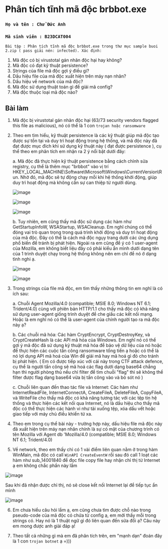 # Phân tích tĩnh mã độc brbbot.exe

### `Họ và tên : Chử Đức Anh`
### `Mã sinh viên : B23DCAT004`

`Bài tập : Phân tích tĩnh mã độc brbbot.exe trong thư mục sample buoi 2.zip ( pass giải nén: infected). Xác định:`
1. Mã độc có bị virustotal gán nhãn độc hại hay không?
2. Mã độc có đạt kỹ thuật persistence?
3. Strings của file mã độc gợi ý điều gì?
4. Dấu hiệu file của mã độc xuất hiện trên máy nạn nhân?
5. Dấu hiệu về network của mã độc?
6. Mã độc sử dụng thuật toán gì để giải mã config?
7. Mã độc thuộc loại mã độc nào?

## Bài làm
1. Mã độc bị virustotal gán nhãn độc hại (63/73 security vendors flagged this file as malicious), nó có thể là 1 con `trojan hoặc ransomware`

2. Theo em tìm hiểu, kỹ thuật persistence là các kỹ thuật giúp mã độc tạo được sự tồn tại và duy trì hoạt động trong hệ thống, và mã độc này đã đạt được mục đích khi sử dụng kỹ thuật này ( đạt được persistence ), cụ thể theo em phân tích em nhận ra 2 ý nổi bật dưới đây:

    a. Mã độc đã thực hiện kỹ thuật persistence bằng cách chỉnh sửa registry, cụ thể là thêm mục "brbbot" vào vị trí HKEY_LOCAL_MACHINE\Software\Microsoft\Windows\CurrentVersion\Run. Nhờ đó, mã độc sẽ tự động chạy mỗi khi hệ thống khởi động, giúp duy trì hoạt động mà không cần sự can thiệp từ người dùng.


    ![image](https://github.com/user-attachments/assets/dba89764-5892-4b64-8e17-9081cbb99300)

    ![image](https://github.com/user-attachments/assets/e78e879f-0f38-4dbe-8393-4e08bac0c457)

   ![image](https://github.com/user-attachments/assets/4ca7b3a7-fbda-4fe2-903f-5d0fd91b3f9b)


    b. Tuy nhiên, em cũng thấy mã độc sử dụng các hàm như GetStartupInfoW, WSAStartup, WSACleanup. Em nghĩ chúng có thể đóng vai trò quan trọng trong quá trình khởi động và duy trì hoạt động của mã độc. Đây có thể là cách mã độc ngụy trang dưới các ứng dụng phổ biến để tránh bị phát hiện. Ngoài ra em cũng để ý có 1 user-agent của Mozilla, em không biết liệu đây có phải kiểu ẩn mình dưới dạng tên của 1 trình duyệt chạy trong hệ thống không nên em chỉ để nó ở dạng tình nghi ạ.

    ![image](https://github.com/user-attachments/assets/6f0d7253-0d9f-45fb-a928-f0c8f668bab3)

    ![image](https://github.com/user-attachments/assets/273a8e8b-c35a-4a4a-9979-de2d400dd85a)



3. Trong strings của file mã độc, em tìm thấy những thông tin em nghĩ là có ích sau:

    a. Chuỗi Agent Mozilla/4.0 (compatible; MSIE 8.0; Windows NT 6.1; Trident/4.0) cùng với phiên bản HTTP/1.1 cho thấy mã độc có khả năng sử dụng user-agent giống trình duyệt để che giấu các kết nối mạng. Hoặc là em nghĩ nó có thể là user-agent của chính người tạo ra mã độc này ạ?

    b. Các chuỗi mã hóa: Các hàm CryptEncrypt, CryptDestroyKey, và CryptCreateHash là các API mã hóa của Windows. Em nghĩ nó có thể gợi ý mã độc đã sử dụng kỹ thuật mã hóa để bảo vệ dữ liệu của nó hoặc để thực hiện các cuộc tấn công ransomware tống tiền ạ hoặc có thể là nó lợi dụng API mã hoá của Win để giải mã hay mã hoá gì đó cho tránh bị phát hiện. ( Em có được tiếp xúc với cái này trong CTF attack defence, cụ thể là người tấn công sẽ mã hoá các flag dưới dạng base64 chẳng hạn thì người phòng thủ nếu chỉ filter để tìm chuỗi "flag" thì sẽ không thể filter được flag dạng base64 vừa bị tấn công vào và bỏ sót nó )

    c. Chuỗi liên quan đến thao tác file và Internet: Các hàm như InternetReadFile, InternetConnectA, CreateFileA, DeleteFileA, CopyFileA, và WriteFile cho thấy mã độc có khả năng tương tác với các tệp tin hệ thống và thực hiện các kết nối qua Internet, nó là dấu hiệu cho thấy mã độc có thể thực hiện các hành vi như tải xuống tệp, xóa dấu vết hoặc giao tiếp với máy chủ điều khiển từ xa.



4. Theo em trong cụ thể bài này - trường hợp này, dấu hiệu file mã độc này đã xuất hiện trên máy nạn nhân chính là sự có mặt của chương trình có tên Mozilla với Agent db 'Mozilla/4.0 (compatible; MSIE 8.0; Windows NT 6.1; Trident/4.0)


5. Về network, theo em thấy chỉ có 1 vài điểm liên quan nằm ở trong hàm WinMain, mã độc có call `WinAPI CreateEventW` rồi sau đó call 1 loạt các hàm như sub_14001840 để đọc file copy file hay nhận chỉ thị từ Internet ạ em không chắc phần này lắm 


![image](https://github.com/user-attachments/assets/1e0992ba-6df1-41b0-9b5e-222e2bcc0263)


Sau khi đã nhận được chỉ thị, nó sẽ close kết nối Internet lại để tiếp tục ẩn mình


![image](https://github.com/user-attachments/assets/4393e141-5795-48ab-9b7a-7036efbfe7cc)


6. Em chưa hiểu câu hỏi lắm ạ, em cũng chưa tìm được chỗ nào trong pseudo-code của mã độc có chứa từ config ạ, em mới thấy mỗi trong strings có. Hay nó là 1 thuật ngữ gì đó liên quan đến sửa đổi ạ? 
Câu này em mong được anh giải đáp ạ!

7. Theo tất cả những gì mà em đã phân tích trên, em "mạnh dạn" đoán đây là 1 con `trojan botnet` ạ =)))
